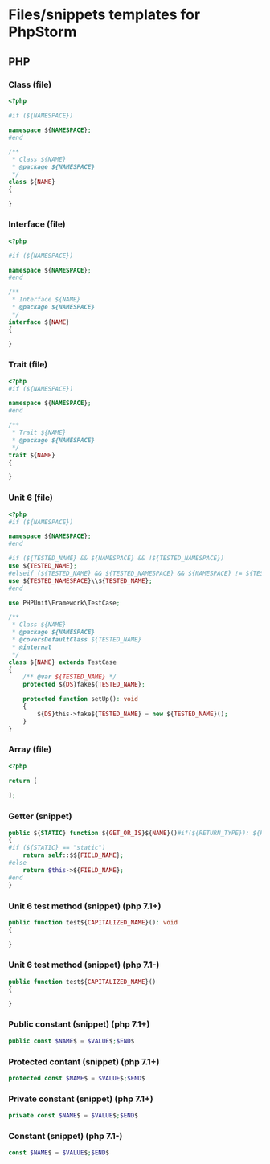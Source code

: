 # Files/snippets templates for PhpStorm

## PHP

### Class (file)

```php
<?php

#if (${NAMESPACE})

namespace ${NAMESPACE};
#end

/**
 * Class ${NAME}
 * @package ${NAMESPACE}
 */
class ${NAME}
{

}

```

### Interface (file)

```php
<?php

#if (${NAMESPACE})

namespace ${NAMESPACE};
#end

/**
 * Interface ${NAME}
 * @package ${NAMESPACE}
 */
interface ${NAME}
{

}

```

### Trait (file)

```php
<?php
#if (${NAMESPACE})

namespace ${NAMESPACE};
#end

/**
 * Trait ${NAME}
 * @package ${NAMESPACE}
 */
trait ${NAME}
{

}

```

### Unit 6 (file)

```php
<?php
#if (${NAMESPACE})

namespace ${NAMESPACE};
#end

#if (${TESTED_NAME} && ${NAMESPACE} && !${TESTED_NAMESPACE})
use ${TESTED_NAME};
#elseif (${TESTED_NAME} && ${TESTED_NAMESPACE} && ${NAMESPACE} != ${TESTED_NAMESPACE})
use ${TESTED_NAMESPACE}\\${TESTED_NAME};
#end

use PHPUnit\Framework\TestCase;

/**
 * Class ${NAME}
 * @package ${NAMESPACE}
 * @coversDefaultClass ${TESTED_NAME}
 * @internal
 */
class ${NAME} extends TestCase
{
    /** @var ${TESTED_NAME} */
    protected ${DS}fake${TESTED_NAME};

    protected function setUp(): void
    {
        ${DS}this->fake${TESTED_NAME} = new ${TESTED_NAME}();
    }
}

```

### Array (file)

```php
<?php

return [
    
];

```

### Getter (snippet)

```php
public ${STATIC} function ${GET_OR_IS}${NAME}()#if(${RETURN_TYPE}): ${RETURN_TYPE}#else#end
{
#if (${STATIC} == "static")
    return self::$${FIELD_NAME};
#else
    return $this->${FIELD_NAME};
#end
}

```

### Unit 6 test method (snippet) (php 7.1+)

```php
public function test${CAPITALIZED_NAME}(): void
{

}
```

### Unit 6 test method (snippet) (php 7.1-)

```php
public function test${CAPITALIZED_NAME}()
{

}
```

### Public constant (snippet) (php 7.1+)

```php
public const $NAME$ = $VALUE$;$END$
```

### Protected contant (snippet) (php 7.1+)

```php
protected const $NAME$ = $VALUE$;$END$
```

### Private constant (snippet) (php 7.1+)

```php
private const $NAME$ = $VALUE$;$END$
```

### Constant (snippet) (php 7.1-)

```php
const $NAME$ = $VALUE$;$END$ 
```
